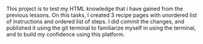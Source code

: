 This project is to test my HTML knowledge that i have gained from the previous lessons. On this tasks, I created 3 recipe pages with unordered list of instructions and ordered list of steps. I did commit the changes, and published it using the git terminal to familiarize myself in using the terminal, and to build my confidence using this platform.
